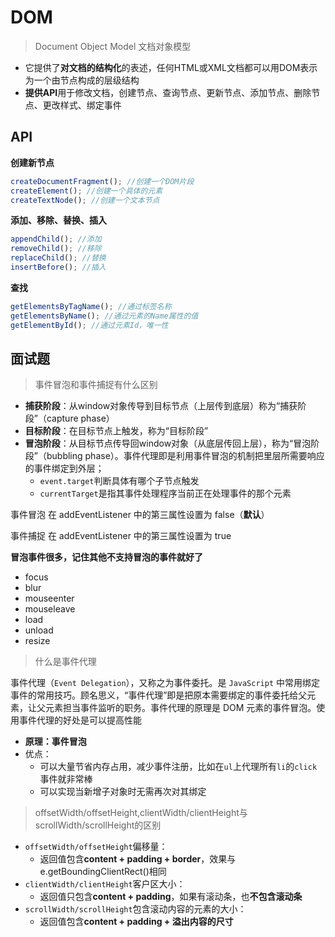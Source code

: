 # DOM
> Document Object Model 文档对象模型

- 它提供了**对文档的结构化**的表述，任何HTML或XML文档都可以用DOM表示为一个由节点构成的层级结构
- **提供API**用于修改文档，创建节点、查询节点、更新节点、添加节点、删除节点、更改样式、绑定事件


## API 

**创建新节点**

```js
createDocumentFragment(); //创建一个DOM片段
createElement(); //创建一个具体的元素
createTextNode(); //创建一个文本节点
```

**添加、移除、替换、插入**

```js
appendChild(); //添加
removeChild(); //移除
replaceChild(); //替换
insertBefore(); //插入
```

**查找**

```js
getElementsByTagName(); //通过标签名称
getElementsByName(); //通过元素的Name属性的值
getElementById(); //通过元素Id，唯一性
```

## 面试题
> 事件冒泡和事件捕捉有什么区别

- **捕获阶段**：从window对象传导到目标节点（上层传到底层）称为“捕获阶段”（capture phase）
- **目标阶段**：在目标节点上触发，称为“目标阶段”
- **冒泡阶段**：从目标节点传导回window对象（从底层传回上层），称为“冒泡阶段”（bubbling phase）。事件代理即是利用事件冒泡的机制把里层所需要响应的事件绑定到外层；
  - `event.target`判断具体有哪个子节点触发
  - `currentTarget`是指其事件处理程序当前正在处理事件的那个元素

事件冒泡 在 addEventListener 中的第三属性设置为 false（**默认**）  

事件捕捉 在 addEventListener 中的第三属性设置为 true 

**冒泡事件很多，记住其他不支持冒泡的事件就好了**
- focus
- blur
- mouseenter
- mouseleave
- load
- unload
- resize

> 什么是事件代理

事件代理（`Event Delegation`），又称之为事件委托。是 `JavaScript` 中常用绑定事件的常用技巧。顾名思义，“事件代理”即是把原本需要绑定的事件委托给父元素，让父元素担当事件监听的职务。事件代理的原理是 DOM 元素的事件冒泡。使用事件代理的好处是可以提高性能
- **原理：事件冒泡**
- 优点：
  - 可以大量节省内存占用，减少事件注册，比如在`ul`上代理所有`li`的`click`事件就非常棒
  - 可以实现当新增子对象时无需再次对其绑定

> offsetWidth/offsetHeight,clientWidth/clientHeight与scrollWidth/scrollHeight的区别

- `offsetWidth/offsetHeight`偏移量：
    - 返回值包含**content + padding + border**，效果与e.getBoundingClientRect()相同
- `clientWidth/clientHeight`客户区大小：
    - 返回值只包含**content + padding**，如果有滚动条，也**不包含滚动条**
- `scrollWidth/scrollHeight`包含滚动内容的元素的大小：
    - 返回值包含**content + padding + 溢出内容的尺寸**

